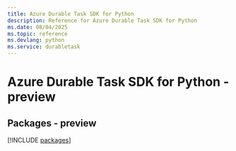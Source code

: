 ```yaml
---
title: Azure Durable Task SDK for Python
description: Reference for Azure Durable Task SDK for Python
ms.date: 08/04/2025
ms.topic: reference
ms.devlang: python
ms.service: durabletask
---
```

# Azure Durable Task SDK for Python - preview
## Packages - preview
[!INCLUDE [packages](durable-task-index.md)]